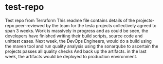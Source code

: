 # test-repo
Test repo from Terraform
This readme file contains details of the projects-repo peer-reviewed by the team for the tesla projects collectively agreed to span 3 weeks. 
Work is massively in progress and as could be seen, the developers have finished writing their build scripts, source code and unittest cases. 
Next week, the DevOps Engineers, would do a build using the maven tool and run quality analysis using the sonarqube to ascertain the projects passes all quality checks
And back up the artifacts. in the last week, the artifacts would be deployed to production environment.
